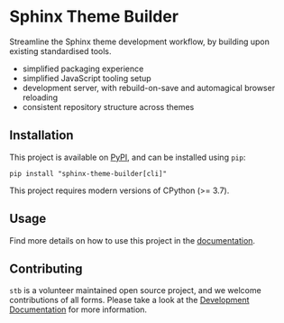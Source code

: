 # Sphinx Theme Builder

<!-- start-elevator-pitch -->

Streamline the Sphinx theme development workflow, by building upon existing
standardised tools.

- simplified packaging experience
- simplified JavaScript tooling setup
- development server, with rebuild-on-save and automagical browser reloading
- consistent repository structure across themes

<!-- end-elevator-pitch -->

## Installation

<!-- start-installation -->

This project is available on
[PyPI](https://pypi.org/project/sphinx-theme-builder/), and can be installed
using `pip`:

```
pip install "sphinx-theme-builder[cli]"
```

This project requires modern versions of CPython (>= 3.7).

<!-- end-installation -->

## Usage

Find more details on how to use this project in the [documentation].

## Contributing

`stb` is a volunteer maintained open source project, and we welcome
contributions of all forms. Please take a look at the [Development
Documentation] for more information.

[documentation]: https://sphinx-theme-builder.rtfd.io/
[development documentation]:
  https://sphinx-theme-builder.rtfd.io/en/latest/development/
